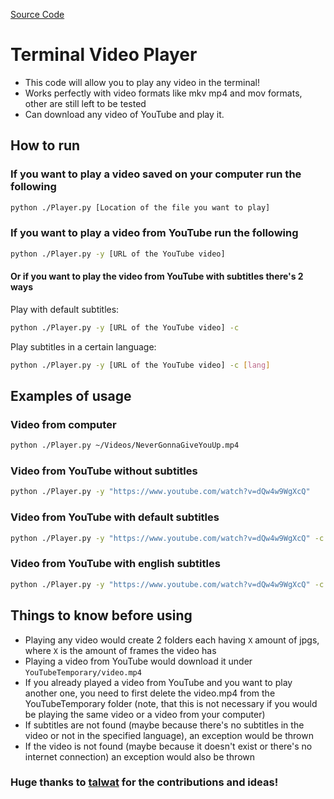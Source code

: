 [Source Code](https://github.com/TheAlexDev23/Terminal-Video-Player)

# Terminal Video Player

- This code will allow you to play any video in the terminal!
- Works perfectly with video formats like mkv mp4 and mov formats, other are still left to be tested
- Can download any video of YouTube and play it.

## How to run

### If you want to play a video saved on your computer run the following

```bash
python ./Player.py [Location of the file you want to play]
```

### If you want to play a video from YouTube run the following

```bash
python ./Player.py -y [URL of the YouTube video]
```

#### Or if you want to play the video from YouTube with subtitles there's 2 ways

Play with default subtitles:

```bash
python ./Player.py -y [URL of the YouTube video] -c
```

Play subtitles in a certain language:

```bash
python ./Player.py -y [URL of the YouTube video] -c [lang]
```

## Examples of usage

### Video from computer

```bash
python ./Player.py ~/Videos/NeverGonnaGiveYouUp.mp4
```

### Video from YouTube without subtitles

```bash
python ./Player.py -y "https://www.youtube.com/watch?v=dQw4w9WgXcQ"
```

### Video from YouTube with default subtitles

```bash
python ./Player.py -y "https://www.youtube.com/watch?v=dQw4w9WgXcQ" -c
```

### Video from YouTube with english subtitles

```bash
python ./Player.py -y "https://www.youtube.com/watch?v=dQw4w9WgXcQ" -c en
```

## Things to know before using

- Playing any video would create 2 folders each having `X` amount of jpgs, where `X` is the amount of frames the video has
- Playing a video from YouTube would download it under ``` YouTubeTemporary/video.mp4 ```
- If you already played a video from YouTube and you want to play another one, you need to first delete the video.mp4 from the YouTubeTemporary folder (note, that this is not necessary if you would be playing the same video or a video from your computer)
- If subtitles are not found (maybe because there's no subtitles in the video or not in the specified language), an exception would be thrown
- If the video is not found (maybe because it doesn't exist or there's no internet connection) an exception would also be thrown

### Huge thanks to [talwat](https://github.com/talwat) for the contributions and ideas!
